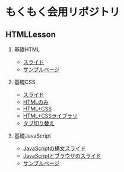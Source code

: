 # もくもく会用リポジトリ

## HTMLLesson
1. 基礎HTML
    - [スライド](https://hackmd.io/4gbDiDZPRPi77BREr2UeTg)
    - [サンプルページ](https://yn1323.github.io/mokumoku/HTMLLesson/)

1. 基礎CSS
    - [スライド](https://hackmd.io/zn9Udu62Q36P8Vo7WQEnfg?both)
    - [HTMLのみ](https://yn1323.github.io/mokumoku/CSSLesson/)
    - [HTML+CSS](https://yn1323.github.io/mokumoku/CSSLesson/complete.html)
    - [HTML+CSSライブラリ](https://yn1323.github.io/mokumoku/CSSLesson/library.html)
    - [タブ切り替え](https://yn1323.github.io/mokumoku/CSSLesson/pro.html)

1. 基礎JavaScript
    - [JavaScriptの構文スライド](https://hackmd.io/J621J0dsTkCdzRjUB14_Gg)
    - [JavaScriptとブラウザのスライド](https://hackmd.io/J15qrPq6RnWhyXCcUsRyZQ)
    - [サンプルページ](https://yn1323.github.io/mokumoku/JavaScriptLesson/)